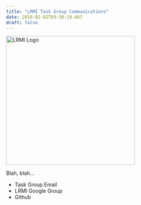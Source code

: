 ```yaml
---
title: "LRMI Task Group Communications"
date: 2018-02-02T03:30:19.667
draft: false
---
```


<p><img src="/images/lrmi-dcmi_project.png" alt="LRMI Logo" width="350" /></p>

Blah, blah...

* Task Group Email
* LRMI Google Group
* Github
